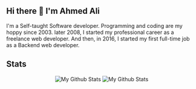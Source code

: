## Hi there 👋 I'm Ahmed Ali

<p>
I'm a Self-taught Software developer. Programming and coding are my hoppy since 2003. later 2008, I started my professional career as a freelance web developer. And then, in 2016, I started my first full-time job as a Backend web developer.
</p>
  
## Stats

<p align="center">
<img align="center" src="https://github-readme-stats.vercel.app/api?username=ahmedali7o1&&show_icons=true&theme=radical&count_private=true&include_all_commits=true" alt="My Github Stats">
<img align="center" src="https://github-readme-stats.vercel.app/api/top-langs/?username=ahmedali7o1&layout=compact&theme=radical" alt="My Github Stats">
</p>

